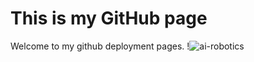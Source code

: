 # This is my GitHub page
Welcome to my github deployment pages.
!![ai-robotics](https://github.com/black-beard2002/github-workshop-pages/assets/128619518/b373006a-79ad-47bf-b9b6-dc96006dfbeb)
[]()

